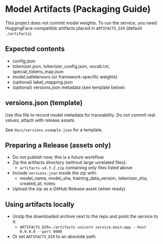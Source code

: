 # Model Artifacts (Packaging Guide)

This project does not commit model weights. To run the service, you need HuggingFace-compatible artifacts placed in `ARTIFACTS_DIR` (default `./artifacts`).

## Expected contents
- config.json
- tokenizer.json, tokenizer_config.json, vocab.txt, special_tokens_map.json
- model.safetensors (or framework-specific weights)
- (optional) label_mapping.json
- (optional) versions.json metadata (see template below)

## versions.json (template)
Use this file to record model metadata for traceability. Do not commit real values; attach with release assets.

See `docs/versions.example.json` for a template.

## Preparing a Release (assets only)
- Do not publish now; this is a future workflow.
- Zip the artifacts directory (without large unrelated files):
  - `artifacts-vX.Y.Z.zip` containing only files listed above
- Include `versions.json` inside the zip with:
  - model_name, model_sha, training_data_version, tokenizer_sha, created_at, notes
- Upload the zip as a GitHub Release asset (when ready).

## Using artifacts locally
- Unzip the downloaded archive next to the repo and point the service to it:
  - `ARTIFACTS_DIR=./artifacts uvicorn service.main:app --host 0.0.0.0 --port 8000`
- Or set `ARTIFACTS_DIR` to an absolute path.
